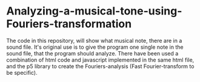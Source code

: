 # Analyzing-a-musical-tone-using-Fouriers-transformation

The code in this repository, will show what musical note, there are in a sound file. It's original use is to give the program one single note in the sound file, that the program should analyze. 
There have been used a combination of html code and javascript implemented in the same html file, and the p5 library to create the Fouriers-analysis (Fast Fourier-transform to be specific). 
